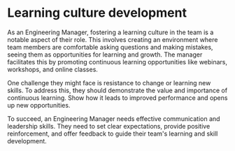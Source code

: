 # Learning culture development

As an Engineering Manager, fostering a learning culture in the team is a notable aspect of their role. This involves creating an environment where team members are comfortable asking questions and making mistakes, seeing them as opportunities for learning and growth. The manager facilitates this by promoting continuous learning opportunities like webinars, workshops, and online classes.

One challenge they might face is resistance to change or learning new skills. To address this, they should demonstrate the value and importance of continuous learning. Show how it leads to improved performance and opens up new opportunities.

To succeed, an Engineering Manager needs effective communication and leadership skills. They need to set clear expectations, provide positive reinforcement, and offer feedback to guide their team's learning and skill development.